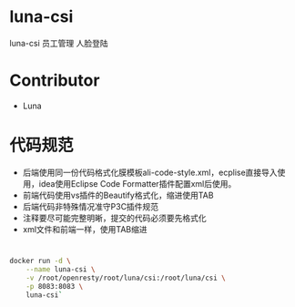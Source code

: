 # luna-csi

luna-csi 员工管理 人脸登陆

# Contributor

- Luna

# 代码规范

- 后端使用同一份代码格式化膜模板ali-code-style.xml，ecplise直接导入使用，idea使用Eclipse Code Formatter插件配置xml后使用。
- 前端代码使用vs插件的Beautify格式化，缩进使用TAB
- 后端代码非特殊情况准守P3C插件规范
- 注释要尽可能完整明晰，提交的代码必须要先格式化
- xml文件和前端一样，使用TAB缩进

# 
```bash
docker run -d \
    --name luna-csi \
    -v /root/openresty/root/luna/csi:/root/luna/csi \
    -p 8083:8083 \
    luna-csi`
```